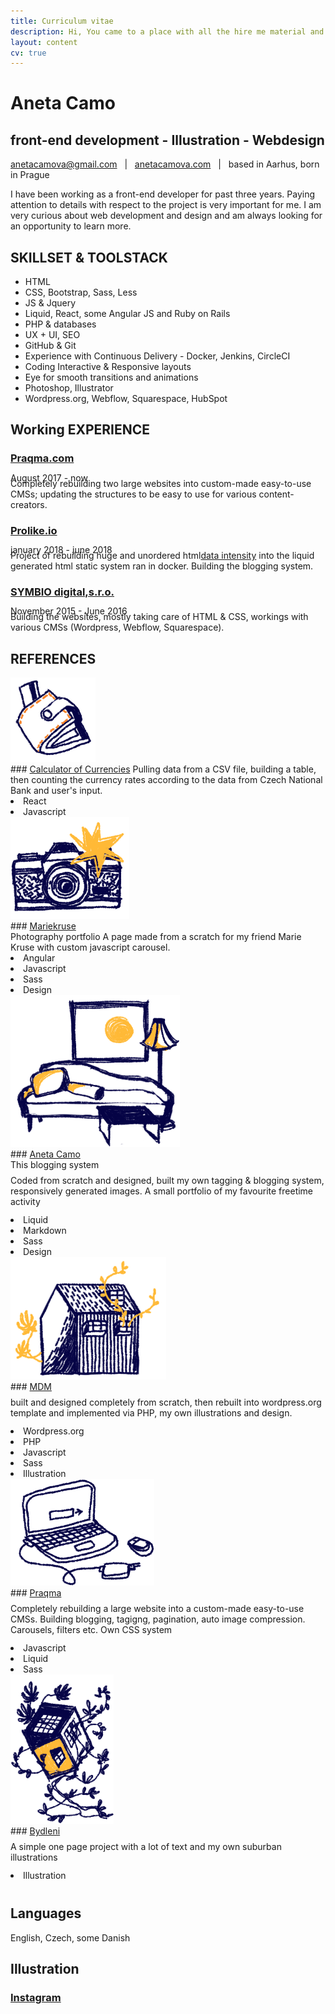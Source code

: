 ```yaml
---
title: Curriculum vitae
description: Hi, You came to a place with all the hire me material and documentation
layout: content
cv: true
---
```


# Aneta Camo
## <a style="pointer-events:none;">front-end development - Illustration - Webdesign</a>
<a href="mailto:anetacamova@gmail.com">anetacamova@gmail.com</a> &nbsp; | &nbsp; <a href="http://www.anetacamova.com">anetacamova.com</a> &nbsp; | &nbsp; based in Aarhus, born in Prague

I have been working as a front-end developer for past three years.
Paying attention to details with respect to the project is very important for me.
I am very curious about web development and design and am always looking for an opportunity to learn more.

## SKILLSET & TOOLSTACK
+ HTML
+ CSS, Bootstrap, Sass, Less
+ JS & Jquery
+ Liquid, React, some Angular JS and Ruby on Rails
+ PHP & databases
+ UX + UI, SEO
+ GitHub & Git
+ Experience with Continuous Delivery - Docker, Jenkins, CircleCI
+ Coding Interactive & Responsive layouts
+ Eye for smooth transitions and animations
+ Photoshop, Illustrator
+ Wordpress.org, Webflow, Squarespace, HubSpot

## Working EXPERIENCE
### <a href="https://www.praqma.com" target="_blank">Praqma.com</a>
<p style="margin-top:-4px; margin-bottom: -8px; font-weight: 400;">August 2017 - now</p>
Completely rebuilding two large websites into custom-made easy-to-use CMSs; updating the structures to be easy to use for various content-creators.

### <a href="https://www.prolike.io" target="_blank">Prolike.io</a>
<p style="margin-top:-4px; margin-bottom: -8px; font-weight: 400;">january 2018 - june 2018</p>
Project of rebuilding huge and unordered html<a href="https://dataintensity.com/">data intensity</a> into the liquid generated html static system ran in docker. Building the blogging system.

### <a href="https://www.symbio.agency" target="_blank">SYMBIO digital,s.r.o.</a>
<p style="margin-top:-4px; margin-bottom: -8px; font-weight: 400;">November 2015 - June 2016</p>
Building the websites, mostly taking care of HTML & CSS, workings with various CMSs (Wordpress, Webflow, Squarespace).


## REFERENCES

<div class="box" markdown="1">
<div class="circle"><a href="/kurzovnilistky" target="_blank"><img src="/images/penezenka.png" alt="a wallet illustration"></a></div>
### <a href="/kurzovnilistky" target="_blank">Calculator of Currencies</a>
Pulling data from a CSV file, building a table, then counting the currency rates according to the data from Czech National Bank and user's input.
<div class="tags"><li>React</li><li>Javascript</li></div>
</div>

<div class="box" markdown="1">
<div class="circle"><a href="http://www.anetacamo.com/mk" target="_blank"><img src="/images/fotoaparat.png" alt="a camera illustration"></a></div>
### <a href="http://www.anetacamo.com/mk" target="_blank">Mariekruse</a><br>Photography portfolio
A page made from a scratch for my friend Marie Kruse with custom javascript carousel.
<div class="tags"><li>Angular</li><li>Javascript</li><li>Sass</li><li>Design</li></div>
</div>

<div class="box" markdown="1">
<div class="circle"><a href="/" target="_blank"><img src="/images/obyvak.png" alt="a living room illustration"></a></div>
### <a href="/" target="_blank">Aneta Camo</a><br>This blogging system
<p style="margin-top: 8px; margin-bottom: 12px;">Coded from scratch and designed, built my own tagging & blogging system, responsively generated images. A small portfolio of my favourite freetime activity</p>
<div class="tags"><li>Liquid</li><li>Markdown</li><li>Sass</li><li>Design</li></div>
</div>  

<div class="box" markdown="1">
<div class="circle"><a href="http://www.anetacamo.com/wordpress" target="_blank"><img src="/images/bydleni.png" alt="a home illustration"></a></div>
### <a href="http://www.anetacamo.com/wordpress" target="_blank">MDM</a>
<p style="margin-top: 8px; margin-bottom: 12px;">
built and designed completely from scratch, then rebuilt into wordpress.org template and implemented via PHP, my own illustrations and design.</p>
<div class="tags"><li>Wordpress.org</li><li>PHP</li><li>Javascript</li><li>Sass</li><li>Illustration</li></div>
</div>  

<div class="box" markdown="1">
<div class="circle"><a href="http://www.praqma.com/" target="_blank"><img src="/images/laptop.png" alt="a computer illustration"></a></div>
### <a href="http://www.praqma.com/" target="_blank">Praqma</a>
<p style="margin-top: 8px; margin-bottom: 12px;">
Completely rebuilding a large website into a custom-made easy-to-use CMSs. Building blogging, tagigng, pagination, auto image compression. Carousels, filters etc. Own CSS system</p>
<div class="tags"><li>Javascript</li><li>Liquid</li><li>Sass</li></div>
</div>

<div class="box" markdown="1">
<div class="circle"><a href="http://dostupnebydleni.soc.cas.cz/" target="_blank"><img src="/images/hypoteka.png" alt="a house carried by plants illustration"></a></div>
### <a href="http://dostupnebydleni.soc.cas.cz/" target="_blank">Bydleni</a>
<p style="margin-top: 8px; margin-bottom: 12px;">
A simple one page project with a lot of text and my own suburban illustrations</p>
<div class="tags"><li>Illustration</li></div>
</div>
<div style="width: 100%; height: 40px; float: left;"></div>

## Languages
English, Czech, some Danish

## Illustration
### <a href="https://www.instagram.com/aneccca" target="_blank">Instagram</a>
<br><br>
